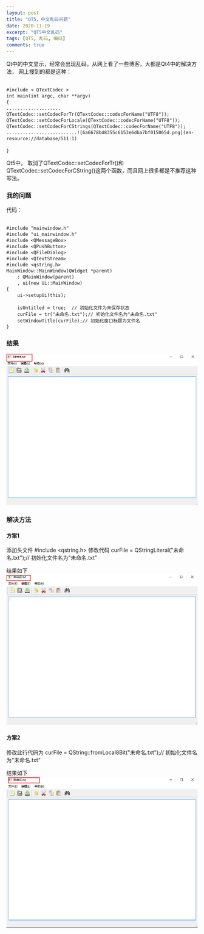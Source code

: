 ```yaml
---
layout: post
title: "QT5，中文乱码问题"
date: 2020-11-19
excerpt: "QT5中文乱码"
tags: [QT5, 乱码, 编码]
comments: true
---
```


Qt中的中文显示，经常会出现乱码。从网上看了一些博客，大都是Qt4中的解决方法，
网上搜到的都是这种：
```

#include < QTextCodec >
int main(int argc, char **argv)
{
....................
QTextCodec::setCodecForTr(QTextCodec::codecForName("UTF8"));
QTextCodec::setCodecForLocale(QTextCodec::codecForName("UTF8"));
QTextCodec::setCodecForCStrings(QTextCodec::codecForName("UTF8"));
..........................![6a6678b48355c6153e6dba7bf015065d.png](en-resource://database/511:1)

}
```

Qt5中， 取消了QTextCodec::setCodecForTr()和QTextCodec::setCodecForCString()这两个函数，而且网上很多都是不推荐这种写法。

### 我的问题

代码：
```

#include "mainwindow.h"
#include "ui_mainwindow.h"
#include <QMessageBox>
#include <QPushButton>
#include <QFileDialog>
#include <QTextStream>
#include <qstring.h>
MainWindow::MainWindow(QWidget *parent)
    : QMainWindow(parent)   
    , ui(new Ui::MainWindow)
{    
    ui->setupUi(this);    
    
    isUntitled = true;  // 初始化文件为未保存状态    
    curFile = tr("未命名.txt");// 初始化文件名为"未命名.txt"    
    setWindowTitle(curFile);// 初始化窗口标题为文件名
}
```
### 结果

![Image text](../assets/img/QTutf8.png)


### 解决方法

#### 方案1
添加头文件
#include <qstring.h>
修改代码
curFile = QStringLiteral("未命名.txt");// 初始化文件名为"未命名.txt"

结果如下
![Image text](../assets/img/QtUTF8SUCCESS1.png)

#### 方案2

修改此行代码为
curFile = QString::fromLocal8Bit("未命名.txt");// 初始化文件名为"未命名.txt"

结果如下
![Image text](../assets/img/QtUTF8USCCESS2.png)
